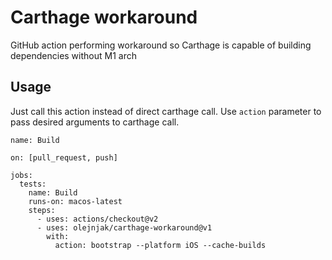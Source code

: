 # Carthage workaround
GitHub action performing workaround so Carthage is capable of building dependencies without M1 arch


## Usage

Just call this action instead of direct carthage call. Use `action` parameter to pass desired arguments to carthage call.

```
name: Build

on: [pull_request, push]

jobs:
  tests:
    name: Build
    runs-on: macos-latest
    steps:
      - uses: actions/checkout@v2
      - uses: olejnjak/carthage-workaround@v1
        with:
          action: bootstrap --platform iOS --cache-builds
```
